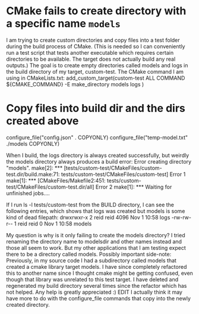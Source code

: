 
# CMake fails to create directory with a specific name `models`

I am trying to create custom directories and copy files into a test folder during the build process of CMake. (This is needed so I can conveniently run a test script that tests another executable which requires certain directories to be available. The target does not actually build any real outputs.)
The goal is to create empty directories called models and logs in the build directory of my target, custom-test.
The CMake command I am using in CMakeLists.txt:
add_custom_target(custom-test ALL
   COMMAND ${CMAKE_COMMAND} -E make_directory models logs
)
# Copy files into build dir and the dirs created above
configure_file("config.json" . COPYONLY)
configure_file("temp-model.txt" ./models COPYONLY)

When I build, the logs directory is always created successfully, but weirdly the models directory always produces a build error:
Error creating directory "models".
make[2]: *** [tests/custom-test/CMakeFiles/custom-test.dir/build.make:71: tests/custom-test/CMakeFiles/custom-test] Error 1
make[1]: *** [CMakeFiles/Makefile2:451: tests/custom-test/CMakeFiles/custom-test.dir/all] Error 2
make[1]: *** Waiting for unfinished jobs....

If I run ls -l tests/custom-test from the BUILD directory, I can see the following entries, which shows that logs was created but models is some kind of dead filepath:
drwxrwxr-x 2 reid reid 4096 Nov  1 10:58 logs
-rw-rw-r-- 1 reid reid    0 Nov  1 10:58 models

My question is why is it only failing to create the models directory? I tried renaming the directory name to modelsdir and other names instead and those all seem to work. But my other applications that I am testing expect there to be a directory called models.
Possibly important side-note: Previously, in my source code I had a subdirectory called models that created a cmake library target models. I have since completely refactored this to another name since I thought cmake might be getting confused, even though that library was unrelated to this test target. I have deleted and regenerated my build directory several times since the refactor which has not helped.
Any help is greatly appreciated :)
EDIT I actually think it may have more to do with the configure_file commands that copy into the newly created directory.

        